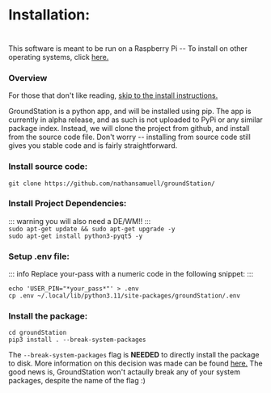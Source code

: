 # Installation: 

<div class="tip custom-block" style="padding-top: 8px">

This software is meant to be run on a Raspberry Pi -- To install on other operating systems, click [here.](install-on-other-systems.md)

</div>

### Overview

For those that don't like reading, [skip to the install instructions.](#install-source-code)

GroundStation is a python app, and will be installed using pip. The app is currently in alpha release, and as such is not uploaded to PyPi or any similar package index. Instead, we will clone the project from github, and install from the source code file. Don't worry -- installing from source code still gives you stable code and is fairly straightforward.


### Install source code:
```git clone https://github.com/nathansamuell/groundStation/```

### Install Project Dependencies:

::: warning
you will also need a DE/WM!!
:::  
```sudo apt-get update && sudo apt-get upgrade -y```  
```sudo apt-get install python3-pyqt5 -y```  

### Setup .env file:

::: info
Replace your-pass with a numeric code in the following snippet:
:::

```echo 'USER_PIN="*your_pass*"' > .env```  
```cp .env ~/.local/lib/python3.11/site-packages/groundStation/.env```  

### Install the package:
```cd groundStation```  
```pip3 install . --break-system-packages```

The ```--break-system-packages``` flag is **NEEDED** to directly install the package to disk. More information on this decision was made can be found [here.](install-on-other-systems.md) The good news is, GroundStation won't actaully break any of your system packages, despite the name of the flag :)
